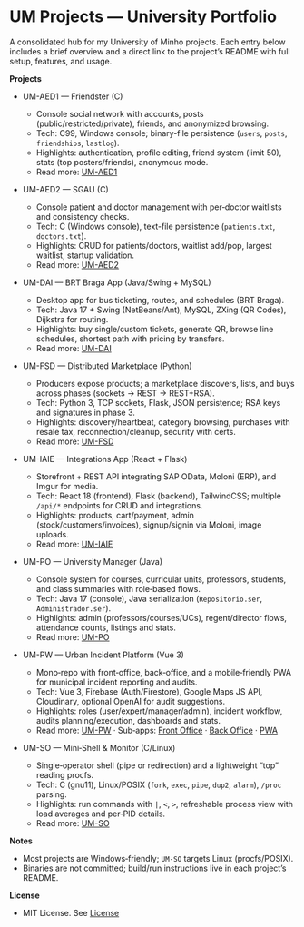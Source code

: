 # UM Projects — University Portfolio

A consolidated hub for my University of Minho projects. Each entry below includes a brief overview and a direct link to the project’s README with full setup, features, and usage.

**Projects**
- UM-AED1 — Friendster (C)
  - Console social network with accounts, posts (public/restricted/private), friends, and anonymized browsing.
  - Tech: C99, Windows console; binary-file persistence (`users`, `posts`, `friendships`, `lastlog`).
  - Highlights: authentication, profile editing, friend system (limit 50), stats (top posters/friends), anonymous mode.
  - Read more: [UM-AED1](UM-AED1/README.md)

- UM-AED2 — SGAU (C)
  - Console patient and doctor management with per‑doctor waitlists and consistency checks.
  - Tech: C (Windows console), text-file persistence (`patients.txt`, `doctors.txt`).
  - Highlights: CRUD for patients/doctors, waitlist add/pop, largest waitlist, startup validation.
  - Read more: [UM-AED2](UM-AED2/README.md)

- UM-DAI — BRT Braga App (Java/Swing + MySQL)
  - Desktop app for bus ticketing, routes, and schedules (BRT Braga).
  - Tech: Java 17 + Swing (NetBeans/Ant), MySQL, ZXing (QR Codes), Dijkstra for routing.
  - Highlights: buy single/custom tickets, generate QR, browse line schedules, shortest path with pricing by transfers.
  - Read more: [UM-DAI](UM-DAI/README.md)

- UM-FSD — Distributed Marketplace (Python)
  - Producers expose products; a marketplace discovers, lists, and buys across phases (sockets → REST → REST+RSA).
  - Tech: Python 3, TCP sockets, Flask, JSON persistence; RSA keys and signatures in phase 3.
  - Highlights: discovery/heartbeat, category browsing, purchases with resale tax, reconnection/cleanup, security with certs.
  - Read more: [UM-FSD](UM-FSD/README.md)

- UM-IAIE — Integrations App (React + Flask)
  - Storefront + REST API integrating SAP OData, Moloni (ERP), and Imgur for media.
  - Tech: React 18 (frontend), Flask (backend), TailwindCSS; multiple `/api/*` endpoints for CRUD and integrations.
  - Highlights: products, cart/payment, admin (stock/customers/invoices), signup/signin via Moloni, image uploads.
  - Read more: [UM-IAIE](UM-IAIE/README.md)

- UM-PO — University Manager (Java)
  - Console system for courses, curricular units, professors, students, and class summaries with role‑based flows.
  - Tech: Java 17 (console), Java serialization (`Repositorio.ser`, `Administrador.ser`).
  - Highlights: admin (professors/courses/UCs), regent/director flows, attendance counts, listings and stats.
  - Read more: [UM-PO](UM-PO/README.md)

- UM-PW — Urban Incident Platform (Vue 3)
  - Mono‑repo with front‑office, back‑office, and a mobile‑friendly PWA for municipal incident reporting and audits.
  - Tech: Vue 3, Firebase (Auth/Firestore), Google Maps JS API, Cloudinary, optional OpenAI for audit suggestions.
  - Highlights: roles (user/expert/manager/admin), incident workflow, audits planning/execution, dashboards and stats.
  - Read more: [UM-PW](UM-PW/README.md) · Sub‑apps: [Front Office](UM-PW/front-office/README.md) · [Back Office](UM-PW/back-office/README.md) · [PWA](UM-PW/pwa/README.md)

- UM-SO — Mini‑Shell & Monitor (C/Linux)
  - Single‑operator shell (pipe or redirection) and a lightweight “top” reading procfs.
  - Tech: C (gnu11), Linux/POSIX (`fork`, `exec`, `pipe`, `dup2`, `alarm`), `/proc` parsing.
  - Highlights: run commands with `|`, `<`, `>`, refreshable process view with load averages and per‑PID details.
  - Read more: [UM-SO](UM-SO/README.md)

**Notes**
- Most projects are Windows‑friendly; `UM-SO` targets Linux (procfs/POSIX).
- Binaries are not committed; build/run instructions live in each project’s README.

**License**
- MIT License. See [License](LICENSE)
